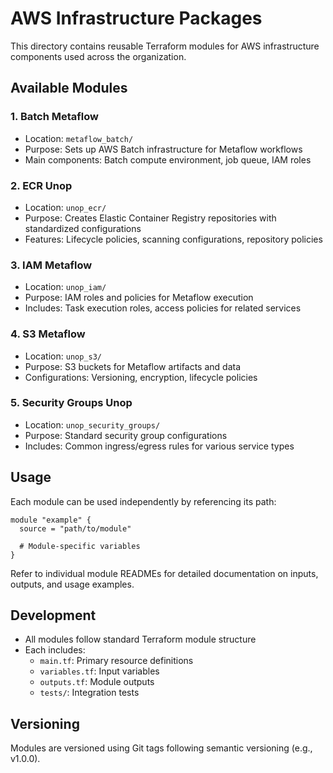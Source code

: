 # AWS Infrastructure Packages

This directory contains reusable Terraform modules for AWS infrastructure components used across the organization.

## Available Modules

### 1. Batch Metaflow
- Location: `metaflow_batch/`
- Purpose: Sets up AWS Batch infrastructure for Metaflow workflows
- Main components: Batch compute environment, job queue, IAM roles

### 2. ECR Unop
- Location: `unop_ecr/`
- Purpose: Creates Elastic Container Registry repositories with standardized configurations
- Features: Lifecycle policies, scanning configurations, repository policies

### 3. IAM Metaflow
- Location: `unop_iam/`
- Purpose: IAM roles and policies for Metaflow execution
- Includes: Task execution roles, access policies for related services

### 4. S3 Metaflow
- Location: `unop_s3/`
- Purpose: S3 buckets for Metaflow artifacts and data
- Configurations: Versioning, encryption, lifecycle policies

### 5. Security Groups Unop
- Location: `unop_security_groups/`
- Purpose: Standard security group configurations
- Includes: Common ingress/egress rules for various service types

## Usage

Each module can be used independently by referencing its path:
```hcl
module "example" {
  source = "path/to/module"

  # Module-specific variables
}
```

Refer to individual module READMEs for detailed documentation on inputs, outputs, and usage examples.

## Development

- All modules follow standard Terraform module structure
- Each includes:
  - `main.tf`: Primary resource definitions
  - `variables.tf`: Input variables
  - `outputs.tf`: Module outputs
  - `tests/`: Integration tests

## Versioning

Modules are versioned using Git tags following semantic versioning (e.g., v1.0.0).
